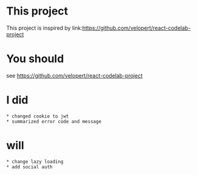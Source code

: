# This project
   This project is inspired by link:https://github.com/velopert/react-codelab-project

# You should
   see https://github.com/velopert/react-codelab-project

# I did
    * changed cookie to jwt
    * summarized error code and message

# will
    * change lazy loading
    * add social auth
